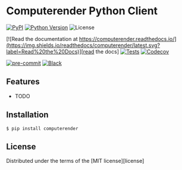 # Computerender Python Client

[![PyPI](https://img.shields.io/pypi/v/computerender.svg)][pypi status]
[![Python Version](https://img.shields.io/pypi/pyversions/computerender)][pypi status]
![License](https://img.shields.io/pypi/l/computerender)

[![Read the documentation at https://computerender.readthedocs.io/](https://img.shields.io/readthedocs/computerender/latest.svg?label=Read%20the%20Docs)][read the docs]
[![Tests](https://github.com/computerender/computerender-python/workflows/Tests/badge.svg)][tests]
[![Codecov](https://codecov.io/gh/computerender/computerender-python/branch/main/graph/badge.svg)][codecov]

[![pre-commit](https://img.shields.io/badge/pre--commit-enabled-brightgreen?logo=pre-commit&logoColor=white)][pre-commit]
[![Black](https://img.shields.io/badge/code%20style-black-000000.svg)][black]

[pypi status]: https://pypi.org/project/computerender/
[read the docs]: https://computerender.readthedocs.io/
[tests]: https://github.com/computerender/computerender-python/actions?workflow=Tests
[codecov]: https://app.codecov.io/gh/computerender/computerender-python
[pre-commit]: https://github.com/pre-commit/pre-commit
[black]: https://github.com/psf/black

## Features

- TODO

## Installation

```console
$ pip install computerender
```

## License

Distributed under the terms of the [MIT license][license]
